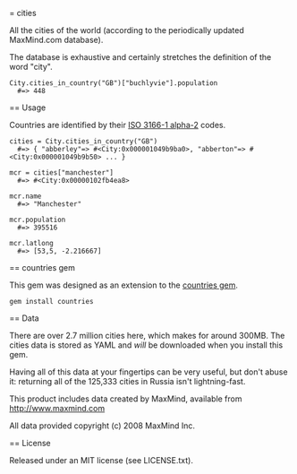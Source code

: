 = cities

All the cities of the world (according to the periodically updated MaxMind.com database).

The database is exhaustive and certainly stretches the definition of the word "city".

    City.cities_in_country("GB")["buchlyvie"].population
      #=> 448

== Usage

Countries are identified by their [ISO 3166-1 alpha-2](http://en.wikipedia.org/wiki/ISO_3166-1_alpha-2) codes.

    cities = City.cities_in_country("GB")
      #=> { "abberley"=> #<City:0x000001049b9ba0>, "abberton"=> #<City:0x000001049b9b50> ... }

    mcr = cities["manchester"]
      #=> #<City:0x00000102fb4ea8>

    mcr.name
      #=> "Manchester"

    mcr.population
      #=> 395516

    mcr.latlong
      #=> [53,5, -2.216667]

== countries gem

This gem was designed as an extension to the [countries gem](https://github.com/hexorx/countries).

    gem install countries

== Data

There are over 2.7 million cities here, which makes for around 300MB.  The cities data is stored as YAML and _will_ be downloaded when you install this gem.

Having all of this data at your fingertips can be very useful, but don't abuse it: returning all of the 125,333 cities in Russia isn't lightning-fast.

This product includes data created by MaxMind, available from http://www.maxmind.com

All data provided copyright (c) 2008 MaxMind Inc.

== License 

Released under an MIT license (see LICENSE.txt).
